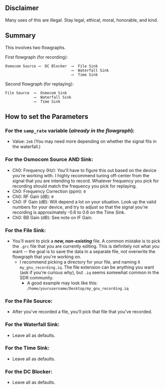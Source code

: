 ## Disclaimer

Many uses of this are illegal. Stay legal, ethical, moral, honorable, and kind.

## Summary

This involves two flowgraphs.

First flowgraph (for recording):
```
Osmocom Source ⟶  DC Blocker  ⟶  File Sink
                              ⟶  Waterfall Sink
                              ⟶  Time Sink
```

Second flowgraph (for replaying):
```
File Source  ⟶  Osmocom Sink
             ⟶  Waterfall Sink
             ⟶  Time Sink
```

## How to set the Parameters

### For the `samp_rate` variable (_already in the flowgraph_):

- Value: `2e6`  (You may need more depending on whether the signal fits in the waterfall.)

### For the Osmocom Source AND Sink:

- Ch0: Frequency (Hz): You'll have to figure this out based on the device you're working with. I highly recommend tuning off-center from the signal that you are intending to record. Whatever frequency you pick for recording should match the frequency you pick for replaying.
- Ch0: Frequency Correction (ppm): `0`
- Ch0: RF Gain (dB): `0`
- Ch0: IF Gain (dB): Will depend a lot on your situation. Look up the valid numbers for your device, and try to adjust so that the signal you're recording is approximately -0.6 to 0.6 on the Time Sink.
- Ch0: BB Gain (dB): See note on IF Gain.

### For the File Sink:

- You'll want to pick a **_new, non-existing_** file. A common mistake is to pick the `.grc` file that you are currently editing. This is definitely not what you want -- the goal is to save the data in a separate file, not overwrite the flowgraph that you're working on.
  - I recommend picking a directory for your file, and naming it `my_gnu_recording.iq`. The file extension can be anything you want (ask if you're curious why), but `.iq` seems somewhat common in the SDR community.
    - A good example may look like this:  
      `/home/yourusername/Desktop/my_gnu_recording.iq`

### For the File Source:

- After you've recorded a file, you'll pick that file that you've recorded.

### For the Waterfall Sink:

- Leave all as defaults.

### For the Time Sink:

- Leave all as defaults.

### For the DC Blocker:

- Leave all as defaults.

